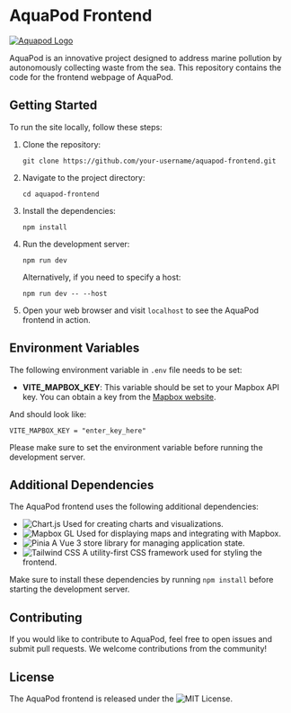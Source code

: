 # AquaPod Frontend

[![Aquapod Logo](https://i.imgur.com/d54NlOX.png)](https://your-aquapod-website-url)

AquaPod is an innovative project designed to address marine pollution by autonomously collecting waste from the sea. This repository contains the code for the frontend webpage of AquaPod.

## Getting Started

To run the site locally, follow these steps:

1. Clone the repository:

   ```shell
   git clone https://github.com/your-username/aquapod-frontend.git
   ```

2. Navigate to the project directory:

   ```shell
   cd aquapod-frontend
   ```

3. Install the dependencies:

   ```shell
   npm install
   ```

4. Run the development server:

   ```shell
   npm run dev
   ```

   Alternatively, if you need to specify a host:

   ```shell
   npm run dev -- --host
   ```

5. Open your web browser and visit `localhost` to see the AquaPod frontend in action.

## Environment Variables

The following environment variable in `.env` file needs to be set:

- **VITE_MAPBOX_KEY**: This variable should be set to your Mapbox API key. You can obtain a key from the [Mapbox website](https://www.mapbox.com/).

And should look like:
``` shell
VITE_MAPBOX_KEY = "enter_key_here"
```

Please make sure to set the environment variable before running the development server.

## Additional Dependencies

The AquaPod frontend uses the following additional dependencies:

- ![Chart.js](https://img.shields.io/badge/-chart.js-FF6384?style=flat-square&logo=chart-dot-js&logoColor=white) Used for creating charts and visualizations.
- ![Mapbox GL](https://img.shields.io/badge/-mapbox--gl-000000?style=flat-square&logo=mapbox&logoColor=white) Used for displaying maps and integrating with Mapbox.
- ![Pinia](https://img.shields.io/badge/-pinia-4FC08D?style=flat-square&logo=vue-dot-js&logoColor=white) A Vue 3 store library for managing application state.
- ![Tailwind CSS](https://img.shields.io/badge/-tailwind--css-38B2AC?style=flat-square&logo=tailwind-css&logoColor=white) A utility-first CSS framework used for styling the frontend.

Make sure to install these dependencies by running `npm install` before starting the development server.

## Contributing

If you would like to contribute to AquaPod, feel free to open issues and submit pull requests. We welcome contributions from the community!

## License

The AquaPod frontend is released under the ![MIT License](https://img.shields.io/badge/License-MIT-blue.svg).
